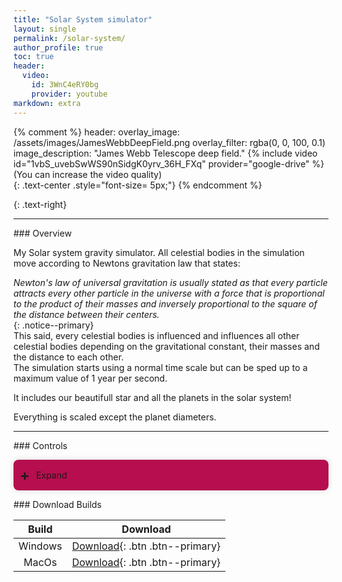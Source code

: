 ```yaml
---
title: "Solar System simulator"
layout: single
permalink: /solar-system/
author_profile: true
toc: true
header:
  video:
    id: 3WnC4eRY0bg
    provider: youtube
markdown: extra
---
```

{% comment %} 
header:
  overlay_image: /assets/images/JamesWebbDeepField.png
  overlay_filter: rgba(0, 0, 100, 0.1)
  image_description: "James Webb Telescope deep field."
{% include video id="1vbS_uvebSwWS90nSidgK0yrv_36H_FXq" provider="google-drive" %}  
(You can increase the video quality)  
{: .text-center .style="font-size= 5px;"}
{% endcomment %}

<a href="https://github.com/VascoCorreia/Solar-System-Simulator-No-Application" target="_blank"> <i class="fab fa-brands fa-github fa-2x"></i></a>
{: .text-right}
<hr>
### <i class="fa fa-solid fa-sun" style="color: #ae0c4e;"></i> Overview

My Solar system gravity simulator. All celestial bodies in the simulation move according to Newtons gravitation law that states:  

*Newton's law of universal gravitation is usually stated as that every particle attracts every other particle in the universe with a force that is proportional to the product of their masses and inversely proportional to the square of the distance between their centers.*   
{: .notice--primary}  
This said, every celestial bodies is influenced and influences all other celestial bodies depending on the gravitational constant, their masses and the distance to each other.  
The simulation starts using a normal time scale but can be sped up to a maximum value of 1 year per second.  

It includes our beautifull star and all the planets in the solar system!  

Everything is scaled except the planet diameters.  

<hr>
### <i class="fa fa-solid fa-gamepad" style="color: #ae0c4e;"></i> Controls  

<ul class="accordion">
    <li>
        <input type="checkbox" name="accordion" id="first">
        <label for="first">Expand</label>
        <div class="content">
            <table>
              <thead>
                <tr>
                    <th style="text-align: center">Action</th>
                    <th style="text-align: center">Key</th>
                </tr>
              </thead>
              <tbody>
                  <tr>
                    <td style="text-align: center">WASD</td>
                    <td style="text-align: center">Fast camera movement</td>
                  </tr>
                  <tr>
                    <td style="text-align: center">Precise movement</td>
                    <td style="text-align: center">Mouse2 + scroll wheel</td>
                  </tr>
                  <tr>
                    <td style="text-align: center">Camera Rotation</td>
                    <td style="text-align: center">Mouse2 + mouse movement</td>
                  </tr>
               </tbody>
            </table>
        </div>
    </li>
</ul>
### <i class="fa fa-solid fa-download" style="color: #ae0c4e;"></i> Download Builds  

| Build | Download |
| :--------: | :--------: |
| Windows | [Download](https://drive.google.com/uc?export=download&id=1qS1jXzYUGeWKUKw24gKRrmEz78PUUwBe){: .btn .btn--primary}   |
| MacOs  | [Download](https://drive.google.com/uc?export=download&id=1x8Xj9vCgC0vJ8hooV_ReoqcK6oU9yt0V){: .btn .btn--primary}   |

<style>
.accordion
{
    padding-inline-start: 0px;
    width: 100%;
}

.accordion li{
    list-style: none;
    width: 100%;
    overflow: hidden;
    border-radius: 8px;
    box-shadow: 0 0 10px rgba(0,0,0,0.15);
}

.accordion li label:hover{
    background: #ac0e69;
}

.accordion li label{
    display: flex;
    align-items: center;
    padding: 10px;
    margin: 0;
    background: #b60e4e;
    cursor: pointer;
}

label::before{
    content: "+";
    margin-right: 10px;
    font-size: 24px;
    font-weight: 600;
}

input[type="checkbox"]{
    display: none;
}

.accordion .content{
    max-height:0;
    overflow: hidden;
    transition: max-height 0.5s, padding 0.5s;
}

.accordion input[type="checkbox"]:checked + label + .content{
    max-height: 800px;
}
</style>
